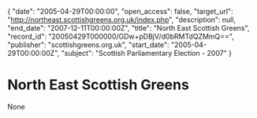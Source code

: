 {
  "date": "2005-04-29T00:00:00", 
  "open_access": false, 
  "target_url": "http://northeast.scottishgreens.org.uk/index.php", 
  "description": null, 
  "end_date": "2007-12-11T00:00:00Z", 
  "title": "North East Scottish Greens", 
  "record_id": "20050429T000000/GDw+pDBjV/d0bRMTdQZMmQ==", 
  "publisher": "scottishgreens.org.uk", 
  "start_date": "2005-04-29T00:00:00Z", 
  "subject": "Scottish Parliamentary Election - 2007"
}

# North East Scottish Greens

None